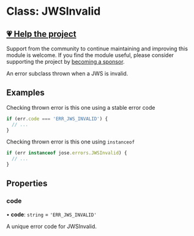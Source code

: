 # Class: JWSInvalid

## [💗 Help the project](https://github.com/sponsors/panva)

Support from the community to continue maintaining and improving this module is welcome. If you find the module useful, please consider supporting the project by [becoming a sponsor](https://github.com/sponsors/panva).

An error subclass thrown when a JWS is invalid.

## Examples

Checking thrown error is this one using a stable error code

```js
if (err.code === 'ERR_JWS_INVALID') {
  // ...
}
```

Checking thrown error is this one using `instanceof`

```js
if (err instanceof jose.errors.JWSInvalid) {
  // ...
}
```

## Properties

### code

• **code**: `string` = `'ERR_JWS_INVALID'`

A unique error code for JWSInvalid.
